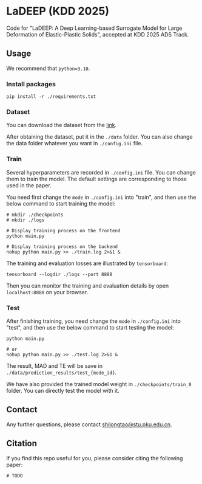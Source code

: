 # LaDEEP (KDD 2025)

Code for "LaDEEP: A Deep Learning-based Surrogate Model for Large Deformation of Elastic-Plastic Solids", accepted at KDD 2025 ADS Track.

## Usage

We recommend that `python=3.10`.

### Install packages

```
pip install -r ./requirements.txt
```

### Dataset

You can download the dataset from the [link](https://drive.google.com/drive/folders/1DJCi74Gg3d4cBv1JlUG1pmyS1pVo2mJm?usp=sharing).

After obtaining the dataset, put it in the `./data` folder. You can also change the data folder whatever you want in `./config.ini` file.

### Train

Several hyperparameters are recorded in `./config.ini` file. You can change them to train the model. The default settings are corresponding to those used in the paper.

You need first change the `mode` in `./config.ini` into "train", and then use the below command to start training the model:

```
# mkdir ./checkpoints
# mkdir ./logs

# Display training process on the frontend
python main.py

# Display training process on the backend
nohup python main.py >> ./train.log 2>&1 &
```

The training and evaluation losses are illustrated by `tensorboard`:

```
tensorboard --logdir ./logs --port 8888
```

Then you can monitor the training and evaluation details by open `localhost:8888` on your browser.

### Test

After finishing training, you need change the `mode` in `./config.ini` into "test", and then use the below command to start testing the model:

```
python main.py

# or
nohup python main.py >> ./test.log 2>&1 &
```

The result, MAD and TE will be save in `./data/prediction_results/test_{mode_id}`. 

We have also provided the trained model weight in `./checkpoints/train_0` folder. You can directly test the model with it.


## Contact

Any further questions, please contact shilongtao@stu.pku.edu.cn.

## Citation

If you find this repo useful for you, please consider citing the following paper:
```
# TODO
```

